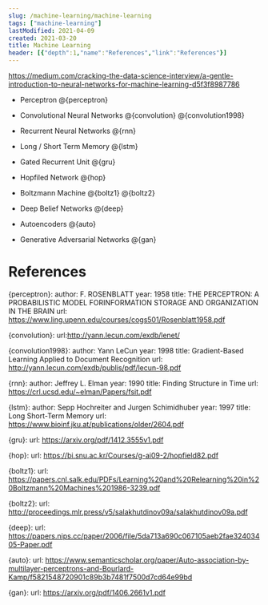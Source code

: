 ```yaml
---
slug: /machine-learning/machine-learning
tags: ["machine-learning"]
lastModified: 2021-04-09
created: 2021-03-20
title: Machine Learning
header: [{"depth":1,"name":"References","link":"References"}]
---
```


https://medium.com/cracking-the-data-science-interview/a-gentle-introduction-to-neural-networks-for-machine-learning-d5f3f8987786

- Perceptron
@{perceptron}

- Convolutional Neural Networks
@{convolution}
@{convolution1998}

- Recurrent Neural Networks
@{rnn}

- Long / Short Term Memory
@{lstm}

- Gated Recurrent Unit
@{gru}

- Hopfiled Network
@{hop}

- Boltzmann Machine
@{boltz1}
@{boltz2}

- Deep Belief Networks
@{deep}

- Autoencoders
@{auto}

- Generative Adversarial Networks
@{gan}

# References


{perceptron}:
    author: F. ROSENBLATT
    year: 1958
    title: THE   PERCEPTRON:   A  PROBABILISTIC  MODEL  FORINFORMATION   STORAGE  AND  ORGANIZATION IN  THE  BRAIN
    url: https://www.ling.upenn.edu/courses/cogs501/Rosenblatt1958.pdf

{convolution}:
    url:http://yann.lecun.com/exdb/lenet/

{convolution1998}:
    author: Yann LeCun
    year: 1998
    title: Gradient-Based Learning Applied to Document Recognition
    url: http://yann.lecun.com/exdb/publis/pdf/lecun-98.pdf

{rnn}:
    author: Jeffrey L. Elman
    year: 1990
    title: Finding Structure in Time
    url: https://crl.ucsd.edu/~elman/Papers/fsit.pdf

{lstm}:
    author: Sepp Hochreiter and Jurgen Schimidhuber
    year: 1997
    title: Long Short-Term Memory
    url: https://www.bioinf.jku.at/publications/older/2604.pdf

{gru}:
    url: https://arxiv.org/pdf/1412.3555v1.pdf

{hop}:
    url: https://bi.snu.ac.kr/Courses/g-ai09-2/hopfield82.pdf

{boltz1}:
    url: https://papers.cnl.salk.edu/PDFs/Learning%20and%20Relearning%20in%20Boltzmann%20Machines%201986-3239.pdf

{boltz2}:
    url: http://proceedings.mlr.press/v5/salakhutdinov09a/salakhutdinov09a.pdf

{deep}:
    url: https://papers.nips.cc/paper/2006/file/5da713a690c067105aeb2fae32403405-Paper.pdf

{auto}:
    url: https://www.semanticscholar.org/paper/Auto-association-by-multilayer-perceptrons-and-Bourlard-Kamp/f5821548720901c89b3b7481f7500d7cd64e99bd

{gan}:
    url: https://arxiv.org/pdf/1406.2661v1.pdf
